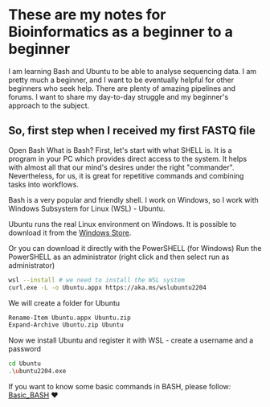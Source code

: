 # These are my notes for Bioinformatics as a beginner to a beginner

I am learning Bash and Ubuntu to be able to analyse sequencing data.
I am pretty much a beginner, and I want to be eventually helpful for other beginners who seek help.
There are plenty of amazing pipelines and forums.
I want to share my day-to-day struggle and my beginner's approach to the subject.

## So, first step when I received my first FASTQ file

Open Bash
What is Bash?
First, let's start with what SHELL is.
It is a program in your PC which provides direct access to the system. 
It helps with almost all that our mind's desires under the right "commander". 
Nevertheless, for us, it is great for repetitive commands and combining tasks into workflows.

Bash is a very popular and friendly shell.
I work on Windows, so I work with Windows Subsystem for Linux (WSL) - Ubuntu.

Ubuntu runs the real Linux environment on Windows. It is possible to download it from the [Windows Store](https://ubuntu.com/desktop/wsl).

Or you can download it directly with the PowerSHELL (for Windows)
Run the PowerSHELL as an administrator (right click and then select run as administrator)

```bash
wsl --install # we need to install the WSL system
curl.exe -L -o Ubuntu.appx https://aka.ms/wslubuntu2204
```

We will create a folder for Ubuntu
```bash
Rename-Item Ubuntu.appx Ubuntu.zip
Expand-Archive Ubuntu.zip Ubuntu
```
Now  we install Ubuntu and register it with WSL - create a username and a password
```bash
cd Ubuntu
.\ubuntu2204.exe
```

If you want to know some basic commands in BASH, please follow:
[Basic_BASH](bash_basics.md) ❤️


